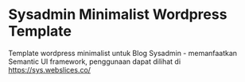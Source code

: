 # Sysadmin Minimalist Wordpress Template
Template wordpress minimalist untuk Blog Sysadmin - memanfaatkan Semantic UI framework, penggunaan dapat dilihat di https://sys.webslices.co/
